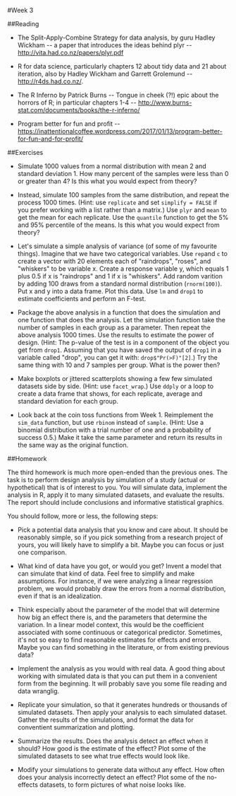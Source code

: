 #Week 3

##Reading

* The Split-Apply-Combine Strategy for data analysis, by guru Hadley Wickham -- a paper that introduces the ideas behind plyr -- <http://vita.had.co.nz/papers/plyr.pdf>

* R for data science, particularly chapters 12 about tidy data and 21 about iteration, also by Hadley Wickham and Garrett Grolemund -- <http://r4ds.had.co.nz/>.

* The R Inferno by Patrick Burns -- Tongue in cheek (?!) epic about the horrors of R; in particular chapters 1-4 -- <http://www.burns-stat.com/documents/books/the-r-inferno/>

* Program better for fun and profit -- <https://inattentionalcoffee.wordpress.com/2017/01/13/program-better-for-fun-and-for-profit/>

##Exercises

* Simulate 1000 values from a normal distribution with mean 2 and standard deviation 1. How many percent of the samples were less than 0 or greater than 4? Is this what you would expect from theory?

* Instead, simulate 100 samples from the same distribution, and repeat the process 1000 times. (Hint: use `replicate` and set `simplify = FALSE` if you prefer working with a list rather than a matrix.) Use `plyr` and `mean` to get the mean for each replicate. Use the `quantile` function to get the 5% and 95% percentile of the means. Is this what you would expect from theory?

* Let's simulate a simple analysis of variance (of some of my favourite things). Imagine that we have two categorical variables. Use `rep`and `c` to create a vector with 20 elements each of "raindrops", "roses", and "whiskers" to be variable x. Create a response variable y, which equals 1 plus 0.5 if x is "raindrops" and 1 if x is "whiskers". Add random varition by adding 100 draws from a standard normal distribution (`rnorm(100)`). Put x and y into a data frame. Plot this data. Use `lm` and `drop1` to estimate coefficients and perform an F-test.

* Package the above analysis in a function that does the simulation and one function that does the analysis. Let the simulation function take the number of samples in each group as a parameter. Then repeat the above analysis 1000 times. Use the results to estimate the power of design. (Hint: The p-value of the test is in a component of the object you get from `drop1`. Assuming that you have saved the output of `drop1` in a variable called "drop", you can get it with: `drop$"Pr(>F)"[2]`.) Try the same thing with 10 and 7 samples per group. What is the power then?

* Make boxplots or jittered scatterplots showing a few few simulated datasets side by side. (Hint: use `facet_wrap`.) Use `ddply` or a loop to create a data frame that shows, for each replicate, average and standard deviation for each group.

* Look back at the coin toss functions from Week 1. Reimplement the `sim_data` function, but use `rbinom` instead of `sample`. (Hint: Use a binomial distribution with a trial number of one and a probability of success 0.5.) Make it take the same parameter and return its results in the same way as the original function.




##Homework

The third homework is much more open-ended than the previous ones. The task is to perform design analysis by simulation of a study (actual or hypothetical) that is of interest to you. You will simulate data, implement the analysis in R, apply it to many simulated datasets, and evaluate the results. The report should include conclusions and informative statistical graphics.

You should follow, more or less, the following steps:

* Pick a potential data analysis that you know and care about. It should be reasonably simple, so if you pick something from a research project of yours, you will likely have to simplify a bit. Maybe you can focus or just one comparison.

* What kind of data have you got, or would you get? Invent a model that can simulate that kind of data. Feel free to simplify and make assumptions. For instance, if we were analyzing a linear regression problem, we would probably draw the errors from a normal distribution, even if that is an idealization.

* Think especially about the parameter of the model that will determine how big an effect there is, and the parameters that determine the variation. In a linear model context, this would be the coefficient associated with some continuous or categorical predictor. Sometimes, it's not so easy to find reasonable estimates for effects and errors. Maybe you can find something in the literature, or from existing previous data?

* Implement the analysis as you would with real data. A good thing about working with simulated data is that you can put them in a convenient form from the beginning. It will probably save you some file reading and data wranglig.

* Replicate your simulation, so that it generates hundreds or thousands of simulated datasets. Then apply your analysis to each simulated dataset. Gather the results of the simulations, and format the data for conventient summarization and plotting.

* Summarize the results. Does the analysis detect an effect when it should? How good is the estimate of the effect? Plot some of the simulated datasets to see what true effects would look like.

* Modify your simulations to generate data without any effect. How often does your analysis incorrectly detect an effect? Plot some of the no-effects datasets, to form pictures of what noise looks like.